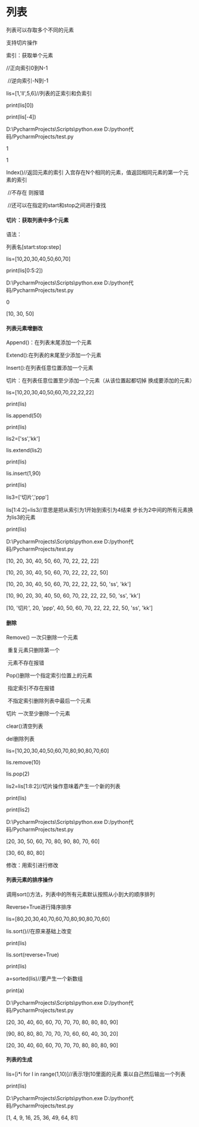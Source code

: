 # 列表

列表可以存取多个不同的元素

 

支持切片操作

 

索引：获取单个元素   

//正向索引0到N-1

​     //逆向索引-N到-1

 

lis=[1,'ll',5,6]//列表的正索引和负索引

print(lis[0])

print(lis[-4])

D:\PycharmProjects\Scripts\python.exe D:/python代码/PycharmProjects/test.py

1

1

 

Index()//返回元素的索引 入宫存在N个相同的元素，值返回相同元素的第一个元素的索引

​       //不存在 则报错

​     //还可以在指定的start和stop之间进行查找

 

#### 切片：获取列表中多个元素

语法：

列表名[start:stop:step]

lis=[10,20,30,40,50,60,70]

print(lis[0:5:2])

D:\PycharmProjects\Scripts\python.exe D:/python代码/PycharmProjects/test.py

0

[10, 30, 50]

 

#### 列表元素增删改

Append()：在列表末尾添加一个元素

Extend():在列表的末尾至少添加一个元素

Insert():在列表任意位置添加一个元素

切片：在列表任意位置至少添加一个元素（从该位置起都切掉 换成要添加的元素）

 

lis=[10,20,30,40,50,60,70,22,22,22]

print(lis)

lis.append(50)

print(lis)

lis2=['ss','kk']

lis.extend(lis2)

print(lis)

lis.insert(1,90)

print(lis)

lis3=['切片','ppp']

lis[1:4:2]=lis3//意思是把从索引为1开始到索引为4结束 步长为2中间的所有元素换为lis3的元素

print(lis)

D:\PycharmProjects\Scripts\python.exe D:/python代码/PycharmProjects/test.py

[10, 20, 30, 40, 50, 60, 70, 22, 22, 22]

[10, 20, 30, 40, 50, 60, 70, 22, 22, 22, 50]

[10, 20, 30, 40, 50, 60, 70, 22, 22, 22, 50, 'ss', 'kk']

[10, 90, 20, 30, 40, 50, 60, 70, 22, 22, 22, 50, 'ss', 'kk']

[10, '切片', 20, 'ppp', 40, 50, 60, 70, 22, 22, 22, 50, 'ss', 'kk']

 

 

####  删除

Remove() 一次只删除一个元素

​        重复元素只删除第一个

​        元素不存在报错

Pop()删除一个指定索引位置上的元素

​     指定索引不存在报错

​     不指定索引删除列表中最后一个元素

切片 一次至少删除一个元素

clear()清空列表

del删除列表

lis=[10,20,30,40,50,60,70,80,90,80,70,60]

lis.remove(10)

lis.pop(2)

lis2=lis[1:8:2]//切片操作意味着产生一个新的列表 

print(lis)

print(lis2)

D:\PycharmProjects\Scripts\python.exe D:/python代码/PycharmProjects/test.py

[20, 30, 50, 60, 70, 80, 90, 80, 70, 60]

[30, 60, 80, 80]

 

修改：用索引进行修改

 

 

 

#### 列表元素的排序操作

调用sort()方法，列表中的所有元素默认按照从小到大的顺序排列

Reverse=True进行降序排序

lis=[80,20,30,40,70,60,70,80,90,80,70,60]

lis.sort()//在原来基础上改变

print(lis)

lis.sort(reverse=True)

print(lis)

a=sorted(lis)//要产生一个新数组

print(a)

D:\PycharmProjects\Scripts\python.exe D:/python代码/PycharmProjects/test.py

[20, 30, 40, 60, 60, 70, 70, 70, 80, 80, 80, 90]

[90, 80, 80, 80, 70, 70, 70, 60, 60, 40, 30, 20]

[20, 30, 40, 60, 60, 70, 70, 70, 80, 80, 80, 90]

 

 

 

#### 列表的生成

lis=[i*i for I in range(1,10)]//表示1到10里面的元素 乘以自己然后输出一个列表

print(lis)

D:\PycharmProjects\Scripts\python.exe D:/python代码/PycharmProjects/test.py

[1, 4, 9, 16, 25, 36, 49, 64, 81]

 